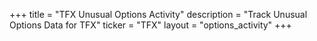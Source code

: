 +++
title = "TFX Unusual Options Activity"
description = "Track Unusual Options Data for TFX"
ticker = "TFX"
layout = "options_activity"
+++

